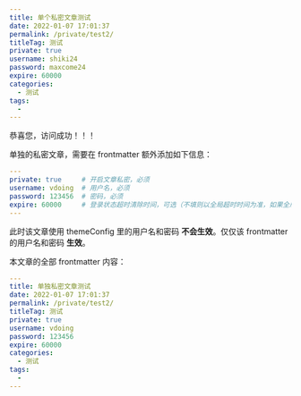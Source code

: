 ```yaml
---
title: 单个私密文章测试
date: 2022-01-07 17:01:37
permalink: /private/test2/
titleTag: 测试
private: true
username: shiki24
password: maxcome24
expire: 60000
categories: 
  - 测试
tags: 
  - 
---
```


恭喜您，访问成功！！！

单独的私密文章，需要在 frontmatter 额外添加如下信息：


```yml
---
private: true     # 开启文章私密，必须
username: vdoing  # 用户名，必须
password: 123456  # 密码，必须
expire: 60000     # 登录状态超时清除时间，可选（不填则以全局超时时间为准，如果全局没有设置，则默认是一天）
---
```

此时该文章使用 themeConfig 里的用户名和密码 **不会生效**。仅仅该 frontmatter 的用户名和密码 **生效**。

本文章的全部 frontmatter 内容：

```yml
---
title: 单独私密文章测试
date: 2022-01-07 17:01:37
permalink: /private/test2/
titleTag: 测试
private: true
username: vdoing
password: 123456
expire: 60000
categories:
  - 测试
tags: 
  - 
---
```